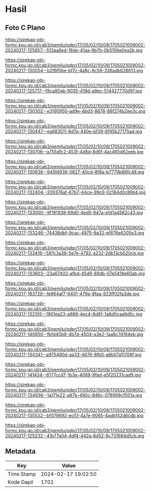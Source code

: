 # Hasil

## Foto C Plano

https://sirekap-obj-formc.kpu.go.id/cab3/pemilu/pdpr/17/05/02/10/09/1705021009002-20240217-125857--513aa8ed-16de-41aa-9b7b-0b5156e0ea2b.jpg

https://sirekap-obj-formc.kpu.go.id/cab3/pemilu/pdpr/17/05/02/10/09/1705021009002-20240217-130054--b2f6f0be-bf7c-4a8c-8c56-336adb628613.jpg

https://sirekap-obj-formc.kpu.go.id/cab3/pemilu/pdpr/17/05/02/10/09/1705021009002-20240217-125717--f8ca80ab-9035-418d-a9ec-514427770d97.jpg

https://sirekap-obj-formc.kpu.go.id/cab3/pemilu/pdpr/17/05/02/10/09/1705021009002-20240217-130302--e3195950-ad9e-4bd3-8678-88f274b2ee3c.jpg

https://sirekap-obj-formc.kpu.go.id/cab3/pemilu/pdpr/17/05/02/10/09/1705021009002-20240217-130447--ea683511-8d7a-440e-bf39-6f95b27175ad.jpg

https://sirekap-obj-formc.kpu.go.id/cab3/pemilu/pdpr/17/05/02/10/09/1705021009002-20240217-130706--a755dfc2-453f-4d8d-8d6f-4ac465d62eeb.jpg

https://sirekap-obj-formc.kpu.go.id/cab3/pemilu/pdpr/17/05/02/10/09/1705021009002-20240217-130836--945f4936-0827-40cd-8f8a-b7779b86fc48.jpg

https://sirekap-obj-formc.kpu.go.id/cab3/pemilu/pdpr/17/05/02/10/09/1705021009002-20240217-132404--209376af-67b7-44ce-99c6-02184d0c89b4.jpg

https://sirekap-obj-formc.kpu.go.id/cab3/pemilu/pdpr/17/05/02/10/09/1705021009002-20240217-133000--9f181938-69d0-4ed5-947a-e1d1a4582c43.jpg

https://sirekap-obj-formc.kpu.go.id/cab3/pemilu/pdpr/17/05/02/10/09/1705021009002-20240217-133246--74438dbf-9cac-4975-9a32-ef876e6205e3.jpg

https://sirekap-obj-formc.kpu.go.id/cab3/pemilu/pdpr/17/05/02/10/09/1705021009002-20240217-133419--597c3a38-5e7e-4792-a232-2db13cb520cb.jpg

https://sirekap-obj-formc.kpu.go.id/cab3/pemilu/pdpr/17/05/02/10/09/1705021009002-20240217-133603--23a67402-afbd-45d9-89db-07e5418e60ab.jpg

https://sirekap-obj-formc.kpu.go.id/cab3/pemilu/pdpr/17/05/02/10/09/1705021009002-20240217-183729--fe964af7-6401-479e-8faa-923ff02fa3de.jpg

https://sirekap-obj-formc.kpu.go.id/cab3/pemilu/pdpr/17/05/02/10/09/1705021009002-20240217-132105--1901ea23-a989-4ec4-8d81-1a8d0caa9d5c.jpg

https://sirekap-obj-formc.kpu.go.id/cab3/pemilu/pdpr/17/05/02/10/09/1705021009002-20240217-140650--fbfd40b9-4b7d-4504-a3e2-1aa6c7d194eb.jpg

https://sirekap-obj-formc.kpu.go.id/cab3/pemilu/pdpr/17/05/02/10/09/1705021009002-20240217-134341--a975490d-aa33-4676-8fb0-a8b07a11709f.jpg

https://sirekap-obj-formc.kpu.go.id/cab3/pemilu/pdpr/17/05/02/10/09/1705021009002-20240217-141434--6177ccd7-1b3e-4089-8fad-e5f20231cad9.jpg

https://sirekap-obj-formc.kpu.go.id/cab3/pemilu/pdpr/17/05/02/10/09/1705021009002-20240217-134936--1a171e22-a87b-490c-846c-078999cf501a.jpg

https://sirekap-obj-formc.kpu.go.id/cab3/pemilu/pdpr/17/05/02/10/09/1705021009002-20240217-135532--bf079692-ec51-4a7e-9065-4adbf42d6cdb.jpg

https://sirekap-obj-formc.kpu.go.id/cab3/pemilu/pdpr/17/05/02/10/09/1705021009002-20240217-125232--41b77a04-4df4-442a-8d52-8c731684d5cb.jpg


## Metadata

| Key        | Value               |
| ---------- | ------------------- |
| Time Stamp | 2024-02-17 19:02:50 |
| Kode Dapil | 1701                |



